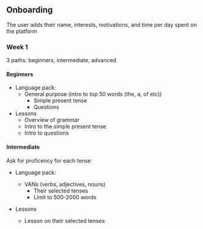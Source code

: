 ## Onboarding
The user adds their name, interests, motivations, and time per day spent on the platform

### Week 1

3 paths: beginners, intermediate, advanced

#### Beginners

- Language pack:
    - General purpose (intro to top 50 words (the, a, of etc))
        - Simple present tense
        - Questions
- Lessons
    - Overview of grammar
    - Intro to the simple present tense
    - Intro to questions

#### Intermediate

Ask for proficency for each tense

- Language pack:
    - VANs (verbs, adjectives, nouns)
        - Their selected tenses
        - Limit to 500-2000 words

- Lessons
    - Lesson on their selected tenses


